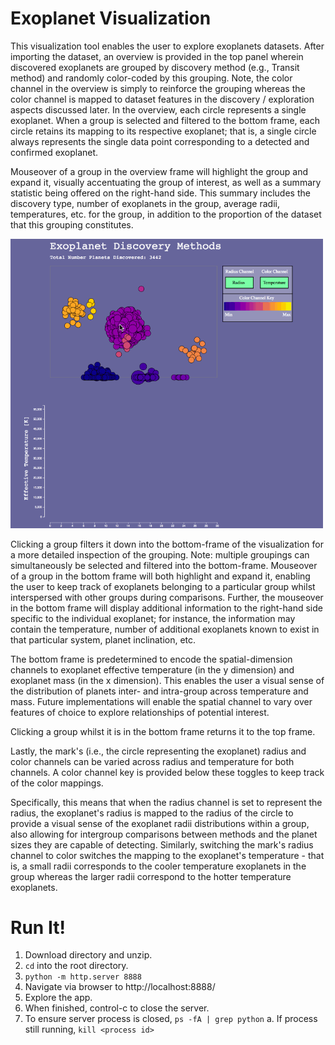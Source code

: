 # Exoplanet Visualization

This visualization tool enables the user to explore exoplanets datasets. After importing the dataset, an overview is provided in the top panel wherein discovered exoplanets are grouped by discovery method (e.g., Transit method) and randomly color-coded by this grouping. Note, the color channel in the overview is simply to reinforce the grouping whereas the color channel is mapped to dataset features in the discovery / exploration aspects discussed later. In the overview, each circle represents a single exoplanet. When a group is selected and filtered to the bottom frame, each circle retains its mapping to its respective exoplanet; that is, a single circle always represents the single data point corresponding to a detected and confirmed exoplanet.

Mouseover of a group in the overview frame will highlight the group and expand it, visually accentuating the group of interest, as well as a summary statistic being offered on the right-hand side. This summary includes the discovery type, number of exoplanets in the group, average radii, temperatures, etc. for the group, in addition to the proportion of the dataset that this grouping constitutes.

<img src="resources/exo.gif" width=500></img>

Clicking a group filters it down into the bottom-frame of the visualization for a more detailed inspection of the grouping. Note: multiple groupings can simultaneously be selected and filtered into the bottom-frame. Mouseover of a group in the bottom frame will both highlight and expand it, enabling the user to keep track of exoplanets belonging to a particular group whilst interspersed with other groups during comparisons. Further, the mouseover in the bottom frame will display additional information to the right-hand side specific to the individual exoplanet; for instance, the information may contain the temperature, number of additional exoplanets known to exist in that particular system, planet inclination, etc.

The bottom frame is predetermined to encode the spatial-dimension channels to exoplanet effective temperature (in the y dimension) and exoplanet mass (in the x dimension). This enables the user a visual sense of the distribution of planets inter- and intra-group across temperature and mass. Future implementations will enable the spatial channel to vary over features of choice to explore relationships of potential interest.

Clicking a group whilst it is in the bottom frame returns it to the top frame.


Lastly, the mark's (i.e., the circle representing the exoplanet) radius and color channels can be varied across radius and temperature for both channels. A color channel key is provided below these toggles to keep track of the color mappings.

Specifically, this means that when the radius channel is set to represent the radius, the exoplanet's radius is mapped to the radius of the circle to provide a visual sense of the exoplanet radii distributions within a group, also allowing for intergroup comparisons between methods and the planet sizes they are capable of detecting. Similarly, switching the mark's radius channel to color switches the mapping to the exoplanet's temperature - that is, a small radii corresponds to the cooler temperature exoplanets in the group whereas the larger radii correspond to the hotter temperature exoplanets.




# Run It!

1. Download directory and unzip.
2. `cd` into the root directory.
3. `python -m http.server 8888`
4. Navigate via browser to http://localhost:8888/
5. Explore the app.
6. When finished, control-c to close the server.
7. To ensure server process is closed, `ps -fA | grep python`
  a. If process still running, `kill <process id>`
